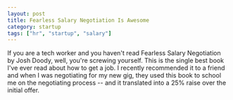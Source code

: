 ```yaml
---
layout: post
title: Fearless Salary Negotiation Is Awesome
category: startup
tags: ["hr", "startup", "salary"]
---
```

If you are a tech worker and you haven't read Fearless Salary Negotiation by Josh Doody, well, you're screwing yourself.  This is the single best book I've ever read about how to get a job.  I recently recommended it to a friend and when I was negotiating for my new gig, they used this book to school me on the negotiating process -- and it translated into a 25% raise over the initial offer.   